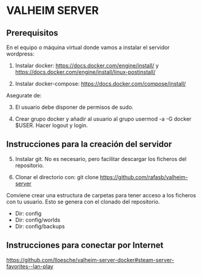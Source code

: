 # VALHEIM SERVER

## Prerequisitos

En el equipo o máquina virtual donde vamos a instalar el servidor wordpress:

1. Instalar docker: https://docs.docker.com/engine/install/ y https://docs.docker.com/engine/install/linux-postinstall/

2. Instalar docker-compose: https://docs.docker.com/compose/install/

Asegurate de:

3. El usuario debe disponer de permisos de sudo.

4. Crear grupo docker y añadir al usuario al grupo usermod -a -G docker $USER. Hacer logout y login.

## Instrucciones para la creación del servidor

5. Instalar git. No es necesario, pero facilitar descargar los ficheros del repositorio.

6. Clonar el directorio con: git clone https://github.com/rafasb/valheim-server

Conviene crear una estructura de carpetas para tener acceso a los ficheros con tu usuario. Esto se genera con el clonado del repositorio.
* Dir: config
* Dir: config/worlds
* Dir: config/backups

## Instrucciones para conectar por Internet

https://github.com/lloesche/valheim-server-docker#steam-server-favorites--lan-play

